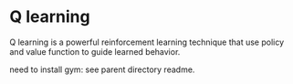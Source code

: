# Q learning

Q learning is a powerful reinforcement learning technique that use policy and value function to guide learned behavior.

need to install gym: see parent directory readme.
